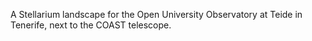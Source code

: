A Stellarium landscape for the Open University Observatory at Teide in Tenerife, next to the COAST telescope.

